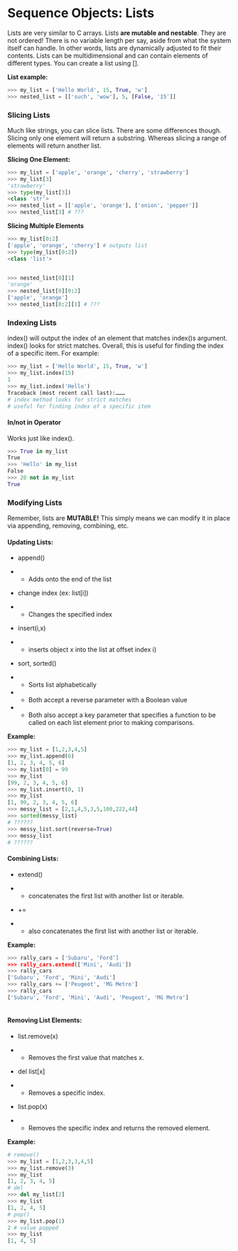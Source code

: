 # Sequence Objects: Lists

Lists are very similar to C arrays. Lists **are mutable and nestable**. They are not ordered! There is no variable length per say, aside from what the system itself can handle. In other words, lists are dynamically adjusted to fit their contents. Lists can be multidimensional and can contain elements of different types. You can create a list using \[\].

**List example:**

```py
>>> my_list = ['Hello World', 15, True, 'w']​
>>> nested_list = [['such', 'wow'], 5, [False, '15']]​
```

### 

### Slicing Lists

Much like strings, you can slice lists. There are some differences though. Slicing only one element will return a substring. Whereas slicing a range of elements will return another list.

**Slicing One Element:**

```py
>>> my_list = ['apple', 'orange', 'cherry', 'strawberry']​
>>> my_list[3]​
'strawberry'​
>>> type(my_list[3])
<class 'str'>
>>> nested_list = [['apple', 'orange'], ['onion', 'pepper']]​
>>> nested_list[3] # ???​
```

**Slicing Multiple Elements**

```py
>>> my_list[0:2]
['apple', 'orange', 'cherry'] # outputs list
>>> type(my_list[0:2])
<class 'list'>


>>> nested_list[0][1]​
'orange'​
>>> nested_list[0][0:2]​
['apple', 'orange']​
>>> nested_list[0:2][1] # ???​
```

### Indexing Lists

index\(\) will output the index of an element that matches index\(\)s argument. index\(\) looks for strict matches. Overall, this is useful for finding the index of a specific item. For example:

```py
>>> my_list = ['Hello World', 15, True, 'w']​
>>> my_list.index(15)​
1​
>>> my_list.index('Hello')​
Traceback (most recent call last):………​
# index method looks for strict matches​
# useful for finding index of a specific item
```

#### In/not in Operator

Works just like index\(\).

```py
>>> True in my_list​
True​
>>> 'Hello' in my_list​
False​
>>> 20 not in my_list​
True
```

### Modifying Lists

Remember, lists are **MUTABLE!** This simply means we can modify it in place via appending, removing, combining, etc.

#### Updating Lists:

* append\(\)

* * Adds onto the end of the list​
* change index \(ex: list\[i\]\)​

* * Changes the specified index​
* insert\(i,x\)​

* * inserts object x into the list at offset index i\)​
* sort, sorted\(\)​

* * Sorts list alphabetically​
* * Both accept a reverse parameter with a Boolean value​
* * Both also accept a key parameter that specifies a function to be called on each list element prior to making comparisons.​

**Example:**

```py
>>> my_list = [1,2,3,4,5]​
>>> my_list.append(6)​
[1, 2, 3, 4, 5, 6]​
>>> my_list[0] = 99​
>>> my_list​
[99, 2, 3, 4, 5, 6]​
>>> my_list.insert(0, 1)​
>>> my_list​
[1, 99, 2, 3, 4, 5, 6]​
>>> messy_list = [2,1,4,5,3,5,100,222,44]​
>>> sorted(messy_list)​
# ??????​
>>> messy_list.sort(reverse=True)​
>>> messy_list​
# ??????​
```

#### 

#### Combining Lists:

* extend\(\)​

* * concatenates the first list with another list or iterable.​
* +=​

* * also concatenates the first list with another list or iterable.​

**Example:**

```py
>>> rally_cars = ['Subaru', 'Ford’]​
>>> rally_cars.extend(['Mini', 'Audi'])​
>>> rally_cars​
['Subaru', 'Ford', 'Mini', 'Audi']​
>>> rally_cars += ['Peugeot', 'MG Metro']​
>>> rally_cars​
['Subaru', 'Ford', 'Mini', 'Audi', 'Peugeot', 'MG Metro']​
​
```

#### Removing List Elements:

* list.remove\(x\)​

* * Removes the first value that matches x.​
* del list\[x\]​

* * Removes a specific index.​
* list.pop\(x\)​

* * Removes the specific index and returns the removed element.​

**Example:**

```py
# remove()​
>>> my_list = [1,2,3,3,4,5]​
>>> my_list.remove(3)​
>>> my_list​
[1, 2, 3, 4, 5]​
# del​
>>> del my_list[2]​
>>> my_list​
[1, 2, 4, 5]​
# pop()​
>>> my_list.pop(1)​
2 # value popped​
>>> my_list​
[1, 4, 5]​
```



